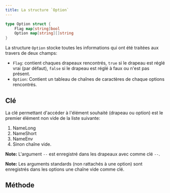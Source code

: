 ```yaml
---
title: La structure `Option`
---
```


```go
type Option struct {
	Flag map[string]bool
	Option map[string][]string
}
```

La structure `Option` stocke toutes les informations qui ont été traitées aux travers de deux champs:
- `Flag`: contient chaques drapeaux rencontrés, `true` si le drapeau est réglé vrai (par défaut), `false` si le drapeau est réglé à faux ou n'est pas présent.
- `Option`: Contient un tableau de chaînes de caractères de chaque options rencontrés.

## Clé
La clé permettant d'accéder à l'élément souhaité (drapeau ou option) est le premier élément non vide de la liste suivante:
1. NameLong
2. NameShort
3. NameEnv
4. Sinon chaîne vide.

**Note:** L'argument `--` est enregistré dans les drapeaux avec comme clé `--`.

**Note:** Les arguments standards (non rattachés à une option) sont enregistrés dans les options une chaîne vide comme clé.


## Méthode
